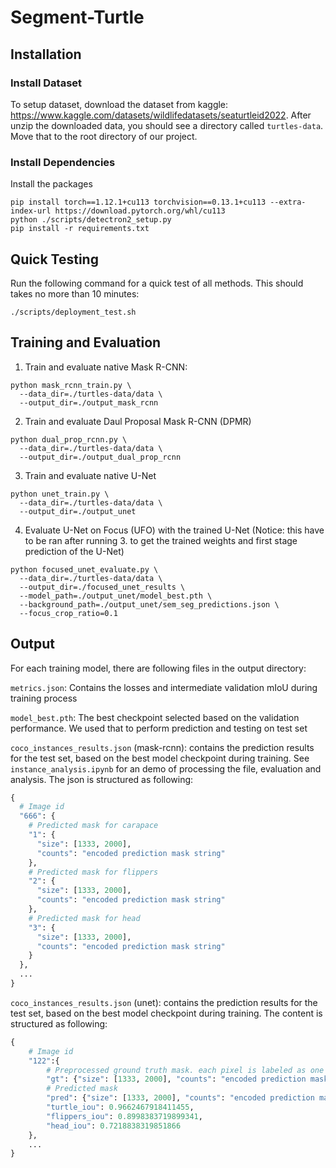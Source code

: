 # Segment-Turtle

## Installation

### Install Dataset
To setup dataset, download the dataset from kaggle: https://www.kaggle.com/datasets/wildlifedatasets/seaturtleid2022. After unzip the downloaded data, you should see a directory called `turtles-data`. Move that to the root directory of our project.

### Install Dependencies
Install the packages
```
pip install torch==1.12.1+cu113 torchvision==0.13.1+cu113 --extra-index-url https://download.pytorch.org/whl/cu113
python ./scripts/detectron2_setup.py
pip install -r requirements.txt
```

## Quick Testing
Run the following command for a quick test of all methods. This should takes no more than 10 minutes:
```
./scripts/deployment_test.sh
```

## Training and Evaluation

1. Train and evaluate native Mask R-CNN:
```
python mask_rcnn_train.py \
  --data_dir=./turtles-data/data \
  --output_dir=./output_mask_rcnn
```

2. Train and evaluate Daul Proposal Mask R-CNN (DPMR)
```
python dual_prop_rcnn.py \
  --data_dir=./turtles-data/data \
  --output_dir=./output_dual_prop_rcnn
```

3. Train and evaluate native U-Net
```
python unet_train.py \
  --data_dir=./turtles-data/data \
  --output_dir=./output_unet
```

4. Evaluate U-Net on Focus (UFO) with the trained U-Net (Notice: this have to be ran after running 3. to get the trained weights and first stage prediction of the U-Net)
```
python focused_unet_evaluate.py \
  --data_dir=./turtles-data/data \
  --output_dir=./focused_unet_results \
  --model_path=./output_unet/model_best.pth \
  --background_path=./output_unet/sem_seg_predictions.json \
  --focus_crop_ratio=0.1
```

## Output

For each training model, there are following files in the output directory:

`metrics.json`: Contains the losses and intermediate validation mIoU during training process

`model_best.pth`: The best checkpoint selected based on the validation performance. We used that to perform prediction and testing on test set

`coco_instances_results.json` (mask-rcnn): contains the prediction results for the test set, based on the best model checkpoint during training. See `instance_analysis.ipynb` for an demo of processing the file, evaluation and analysis. The json is structured as following:

```python
{
  # Image id
  "666": {
    # Predicted mask for carapace
    "1": {
      "size": [1333, 2000],
      "counts": "encoded prediction mask string"
    },
    # Predicted mask for flippers
    "2": {
      "size": [1333, 2000],
      "counts": "encoded prediction mask string"
    },
    # Predicted mask for head
    "3": {
      "size": [1333, 2000],
      "counts": "encoded prediction mask string"
    }
  },
  ...
}
```

`coco_instances_results.json` (unet): contains the prediction results for the test set, based on the best model checkpoint during training. The content is structured as following:

```python
{
    # Image id
    "122":{
        # Preprocessed ground truth mask. each pixel is labeled as one of (0: background, 1: carapace, 2: flippers, 3: head)
        "gt": {"size": [1333, 2000], "counts": "encoded prediction mask string"},
        # Predicted mask
        "pred": {"size": [1333, 2000], "counts": "encoded prediction mask string"},
        "turtle_iou": 0.9662467918411455,
        "flippers_iou": 0.8998383719899341,
        "head_iou": 0.7218838319851866
    },
    ...
}
```
